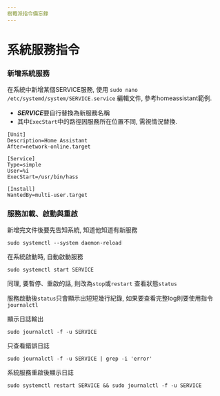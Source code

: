 ```yaml
---
樹莓派指令備忘錄
---
```


# 系統服務指令

### 新增系統服務

在系統中新增某個SERVICE服務, 使用 ```sudo nano /etc/systemd/system/SERVICE.service``` 編輯文件, 參考homeassistant範例.

- ***SERVICE***要自行替換為新服務名稱
- 其中```ExecStart```中的路徑因服務所在位置不同, 需視情況替換.

```
[Unit]
Description=Home Assistant
After=network-online.target

[Service]
Type=simple
User=%i
ExecStart=/usr/bin/hass

[Install]
WantedBy=multi-user.target
```
### 服務加載、啟動與重啟

新增完文件後要先告知系統, 知道他知道有新服務

```
sudo systemctl --system daemon-reload
```

在系統啟動時, 自動啟動服務

```
sudo systemctl start SERVICE
```

同理, 要暫停、重啟的話, 則改為```stop```或```restart``` 查看狀態```status```

服務啟動後```status```只會顯示出短短幾行紀錄, 如果要查看完整log則要使用指令```journalctl```

顯示日誌輸出

```
sudo journalctl -f -u SERVICE
```

只查看錯誤日誌

```
sudo journalctl -f -u SERVICE | grep -i 'error'
```

系統服務重啟後顯示日誌

```
sudo systemctl restart SERVICE && sudo journalctl -f -u SERVICE
```
